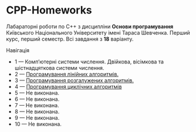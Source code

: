 # CPP-Homeworks

Лабараторні роботи по С++ з дисципліни **Основи програмування** Київського Національного Університету імені Тараса Шевченка. Перший курс, перший семестр. Всі завдання з **18** варіанту.

Навігація
- 1 — Комп’ютерні системи числення. Двійкова, вісімкова та шістнадцяткова системи числення.
- 2 — [Програмування лінійних алгоритмів.](/2/)
- 3 — [Програмування розгалужених алгоритмів.](/3/)
- 4 — [Програмування циклічних алгоритмів](/4/)
- 5 — Не виконана.
- 6 — Не виконана.
- 7 — Не виконана.
- 8 — Не виконана.
- 9 — Не виконана.
- 10 — Не виконана.
